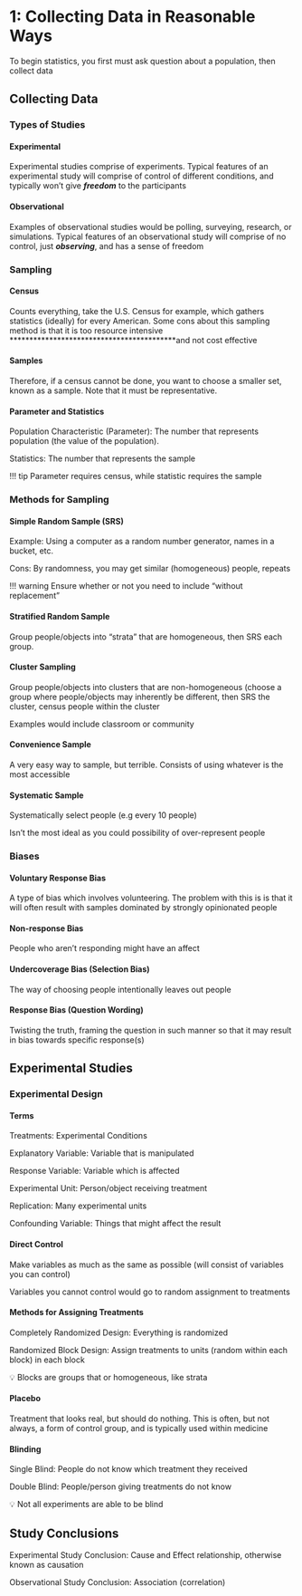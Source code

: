 # 1: Collecting Data in Reasonable Ways

To begin statistics, you first must ask question about a population, then collect data

## Collecting Data

### Types of Studies

#### Experimental

Experimental studies comprise of experiments. Typical features of an experimental study will comprise of control of different conditions, and typically won’t give *******freedom******* to the participants

#### Observational

Examples of observational studies would be polling, surveying, research, or simulations. Typical features of an observational study will comprise of no control, just *********observing*********, and has a sense of freedom

### Sampling

#### Census

Counts everything, take the U.S. Census for example, which gathers statistics (ideally) for every American. Some cons about this sampling method is that it is too resource intensive ******************************************and not cost effective

#### Samples

Therefore, if a census cannot be done, you want to choose a smaller set, known as a sample. Note that it must be representative.

#### Parameter and Statistics

Population Characteristic (Parameter): The number that represents population (the value of the population).

Statistics: The number that represents the sample

!!! tip
    Parameter requires census, while statistic requires the sample

### Methods for Sampling

#### Simple Random Sample (SRS)

Example: Using a computer as a random number generator, names in a bucket, etc.

Cons: By randomness, you may get similar (homogeneous) people, repeats

!!! warning
    Ensure whether or not you need to include “without replacement”


#### Stratified Random Sample

Group people/objects into “strata” that are homogeneous, then SRS each group.

#### Cluster Sampling

Group people/objects into clusters that are non-homogeneous (choose a group where people/objects may inherently be different, then SRS the cluster, census people within the cluster

Examples would include classroom or community

#### Convenience Sample

A very easy way to sample, but terrible. Consists of using whatever is the most accessible

#### Systematic Sample

Systematically select people (e.g every 10 people)

Isn’t the most ideal as you could possibility of over-represent people

### Biases

#### Voluntary Response Bias

A type of bias which involves volunteering. The problem with this is is that it will often result with samples dominated by strongly opinionated people

#### Non-response Bias

People who aren’t responding might have an affect

#### Undercoverage Bias (Selection Bias)

The way of choosing people intentionally leaves out people

#### Response Bias (Question Wording)

Twisting the truth, framing the question in such manner so that it may result in bias towards specific response(s)

## Experimental Studies

### Experimental Design

#### Terms

Treatments: Experimental Conditions

Explanatory Variable: Variable that is manipulated

Response Variable: Variable which is affected

Experimental Unit: Person/object receiving treatment

Replication: Many experimental units

Confounding Variable: Things that might affect the result

#### Direct Control

Make variables as much as the same as possible (will consist of variables you can control)

Variables you cannot control would go to random assignment to treatments

#### Methods for Assigning Treatments

Completely Randomized Design: Everything is randomized

Randomized Block Design: Assign treatments to units (random within each block) in each block

<aside>
💡 Blocks are groups that or homogeneous, like strata

</aside>

#### Placebo

Treatment that looks real, but should do nothing. This is often, but not always, a form of control group, and is typically used within medicine

#### Blinding

Single Blind: People do not know which treatment they received

Double Blind: People/person giving treatments do not know

<aside>
💡 Not all experiments are able to be blind

</aside>

## Study Conclusions

Experimental Study Conclusion: Cause and Effect relationship, otherwise known as causation

Observational Study Conclusion: Association (correlation)